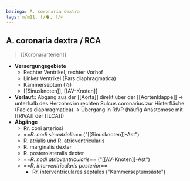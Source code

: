 ```yaml
---
bazinga: A. coronaria dextra
tags: m/m11, f/🫀, f/💀
---
```

## A. coronaria dextra / RCA
> [[Koronararterien]]
- **Versorgungsgebiete**
	- Rechter Ventrikel, rechter Vorhof
	- Linker Ventrikel (Pars diaphragmatica)
	- Kammerseptum (⅓)
	- [[Sinusknoten]], [[AV-Knoten]]
- **Verlauf**:: Abgang aus der [[Aorta]] direkt über der [[Aortenklappe]] → unterhalb des Herzohrs im rechten Sulcus coronarius zur Hinterfläche (Facies diaphragmatica) → Übergang in RIVP (häufig Anastomose mit [[RIVA]] der [[LCA]])
- **Abgänge**
	- Rr. coni arteriosi
	- ==*R. nodi sinuatrialis*== ("[[Sinusknoten]]-Ast")
	- R. atrialis und R. atrioventricularis
	- R. marginalis dexter
	- R. posterolateralis dexter
	- ==*R. nodi atrioventricularis*== ("[[AV-Knoten]]-Ast")
	- ==*R. interventricularis posterior*==
		- Rr. interventriculares septales ("Kammerseptumsäste")
